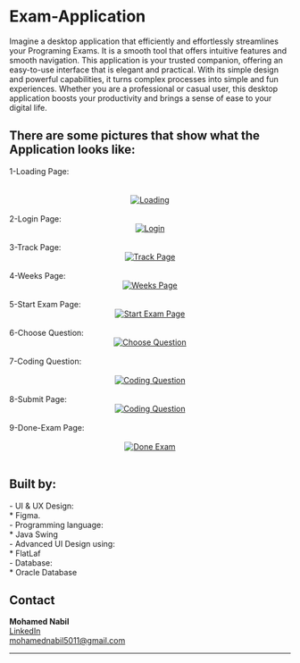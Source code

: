 # Exam-Application

Imagine a desktop application that efficiently and effortlessly streamlines your Programing Exams. It is a smooth tool that offers intuitive features and smooth navigation. This application is your trusted companion, offering an easy-to-use interface that is elegant and practical. With its simple design and powerful capabilities, it turns complex processes into simple and fun experiences. Whether you are a professional or casual user, this desktop application boosts your productivity and brings a sense of ease to your digital life.

<h2>
There are some pictures that show what the Application looks like:
</h2>
1-Loading Page:<br>
<br>
<br>
<div align="center">
  <a href="https://github.com/user-attachments/assets/10a4ec10-782c-4f53-b28b-63cc09345482">
    <img src="https://github.com/user-attachments/assets/10a4ec10-782c-4f53-b28b-63cc09345482" alt="Loading" >
  </a>
</div>
<br>
2-Login Page:<br>               
<div align="center">
  <a href="https://github.com/user-attachments/assets/97fd9978-614b-4574-957f-3f6bb1d6ecd9">
    <img src="https://github.com/user-attachments/assets/97fd9978-614b-4574-957f-3f6bb1d6ecd9" alt="Login">
  </a>
</div>
<br>
3-Track Page:<br>               
<div align="center">
  <a href="https://github.com/user-attachments/assets/06c52f55-1c80-42f3-bb9e-58a7468cd52e">
    <img src="https://github.com/user-attachments/assets/06c52f55-1c80-42f3-bb9e-58a7468cd52e" alt="Track Page">
  </a>
</div>
<br>
4-Weeks Page:<br>               
<div align="center">
  <a href="https://github.com/user-attachments/assets/b1b71301-ec15-4401-9de3-1933f410dd11)">
    <img src="https://github.com/user-attachments/assets/b1b71301-ec15-4401-9de3-1933f410dd11" alt="Weeks Page">
  </a>
</div>
<br>
5-Start Exam Page:<br>          
<div align="center">
  <a href="https://github.com/user-attachments/assets/e5df670e-0ea1-4288-b3c7-8589f6748eb0">
    <img src="https://github.com/user-attachments/assets/e5df670e-0ea1-4288-b3c7-8589f6748eb0" alt="Start Exam Page">
  </a>
</div>
<br>
6-Choose Question:<br>          
<div align="center">
  <a href="https://github.com/user-attachments/assets/f8e5699c-e68a-4cae-9290-f3cb9f3d0e9d">
    <img src="https://github.com/user-attachments/assets/f8e5699c-e68a-4cae-9290-f3cb9f3d0e9d" alt="Choose Question">
  </a>
</div>
<br>
7-Coding Question:<br>          <br>
<div align="center">
  <a href="https://github.com/user-attachments/assets/cc845cb0-78b1-449f-8943-87525c95ba66">
    <img src="https://github.com/user-attachments/assets/cc845cb0-78b1-449f-8943-87525c95ba66" alt="Coding Question">
  </a>
</div>
<br>
8-Submit Page:<br>              
<div align="center">
  <a href="https://github.com/user-attachments/assets/c683e35b-5f1b-4231-bab8-0e500e1b16d5">
    <img src="https://github.com/user-attachments/assets/c683e35b-5f1b-4231-bab8-0e500e1b16d5" alt="Coding Question">
  </a>
</div>
<br>
9-Done-Exam Page:<br>           <br>
<div align="center">
  <a href="https://github.com/user-attachments/assets/e5831dab-1f9f-47c6-b347-d5a66ae586f7">
    <img src="https://github.com/user-attachments/assets/e5831dab-1f9f-47c6-b347-d5a66ae586f7" alt="Done Exam">
  </a>
</div>
<br>
<h2>
Built by:
</h2>
- UI & UX Design:<br>
* Figma.<br>
- Programming language:<br>
* Java Swing<br>
- Advanced UI Design using:<br>
* FlatLaf<br>
- Database:<br>
* Oracle Database<br>

<h2>Contact</h2>
<B>Mohamed Nabil</B> <br> <a href = "https://www.linkedin.com/in/mohamed-nabil-mohamed-9286272b6">LinkedIn</a> <br> <a href = "mohamednabil5011@gmail.com">mohamednabil5011@gmail.com</a>

------------------------------------------------------------------------------------------------
